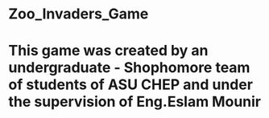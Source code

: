 # Zoo_Invaders_Game
# This game was created by an undergraduate - Shophomore team of students of ASU CHEP and under the supervision of Eng.Eslam Mounir
